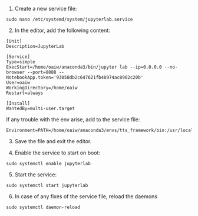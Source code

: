 1. Create a new service file:

```
sudo nano /etc/systemd/system/jupyterlab.service
```

2. In the editor, add the following content:

```
[Unit]
Description=JupyterLab

[Service]
Type=simple
ExecStart=/home/oaiw/anaconda3/bin/jupyter lab --ip=0.0.0.0 --no-browser --port=8888 --NotebookApp.token='93058db2c647621fb48974ac8902c20b'
User=oaiw
WorkingDirectory=/home/oaiw
Restart=always

[Install]
WantedBy=multi-user.target
```

If any trouble with the env arise, add to the service file:

```
Environment=PATH=/home/oaiw/anaconda3/envs/tts_framework/bin:/usr/local/sbin:/usr/local/bin:/usr/sbin:/usr/bin:/sbin:/bin
```

3. Save the file and exit the editor.

4. Enable the service to start on boot:

```
sudo systemctl enable jupyterlab
```

5. Start the service:

```
sudo systemctl start jupyterlab
```

6. In case of any fixes of the service file, reload the daemons

```
sudo systemctl daemon-reload
```
